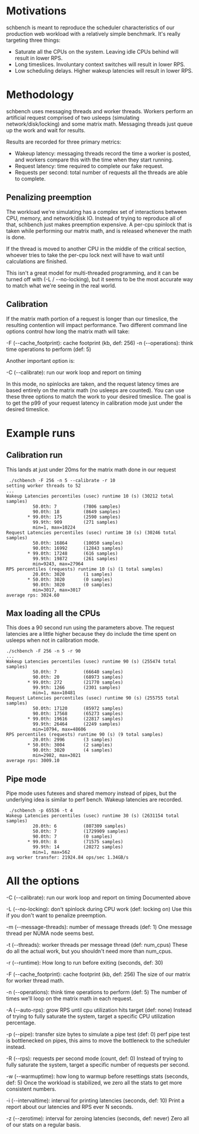 
# Motivations

schbench is meant to reproduce the scheduler characteristics of our production
web workload with a relatively simple benchmark.  It's really targeting three
things:

- Saturate all the CPUs on the system.  Leaving idle CPUs behind will result in
  lower RPS.
- Long timeslices.  Involuntary context switches will result in lower RPS.
- Low scheduling delays.  Higher wakeup latencies will result in lower RPS.

# Methodology

schbench uses messaging threads and worker threads.  Workers perform an
artificial request comprised of two usleeps (simulating network/disk/locking)
and some matrix math.  Messaging threads just queue up the work and wait for
results.

Results are recorded for three primary metrics:

- Wakeup latency: messaging threads record the time a worker is posted, and
  workers compare this with the time when they start running.
- Request latency: time required to complete our fake request.
- Requests per second: total number of requests all the threads are able to
  complete.

## Penalizing preemption

The workload we're simulating has a complex set of interactions between CPU,
memory, and network/disk IO.  Instead of trying to reproduce all of that,
schbench just makes preemption expensive.   A per-cpu spinlock that is taken
while performing our matrix math, and is released whenever the math is done.

If the thread is moved to another CPU in the middle of the critical section,
whoever tries to take the per-cpu lock next will have to wait until
calculations are finished.

This isn't a great model for multi-threaded programming, and it can be turned
off with (-L / --no-locking), but it seems to be the most accurate way to match
what we're seeing in the real world.

## Calibration

If the matrix math portion of a request is longer than our timeslice, the
resulting contention will impact performance.  Two different command line
options control how long the matrix math will take:

-F (--cache_footprint): cache footprint (kb, def: 256)
-n (--operations): think time operations to perform (def: 5)

Another important option is:

-C (--calibrate): run our work loop and report on timing

In this mode, no spinlocks are taken, and the request latency times are based
entirely on the matrix math (no usleeps are counted).  You can use these three
options to match the work to your desired timeslice.  The goal is to get the
p99 of your request latency in calibration mode just under the desired
timeslice.

# Example runs
## Calibration run

This lands at just under 20ms for the matrix math done in our request

```
 ./schbench -F 256 -n 5 --calibrate -r 10
setting worker threads to 52
...
Wakeup Latencies percentiles (usec) runtime 10 (s) (30212 total samples)
          50.0th: 7          (7806 samples)
          90.0th: 18         (8649 samples)
        * 99.0th: 175        (2590 samples)
          99.9th: 909        (271 samples)
          min=1, max=10224
Request Latencies percentiles (usec) runtime 10 (s) (30246 total samples)
          50.0th: 16864      (10050 samples)
          90.0th: 16992      (12843 samples)
        * 99.0th: 17248      (616 samples)
          99.9th: 19872      (261 samples)
          min=9243, max=27964
RPS percentiles (requests) runtime 10 (s) (1 total samples)
          20.0th: 3020       (1 samples)
        * 50.0th: 3020       (0 samples)
          90.0th: 3020       (0 samples)
          min=3017, max=3017
average rps: 3024.60
```

## Max loading all the CPUs

This does a 90 second run using the parameters above.  The request latencies
are a little higher because they do include the time spent on usleeps when not
in calibration mode.
```
./schbench -F 256 -n 5 -r 90
...
Wakeup Latencies percentiles (usec) runtime 90 (s) (255474 total samples)
          50.0th: 7          (66640 samples)
          90.0th: 20         (68973 samples)
        * 99.0th: 272        (21770 samples)
          99.9th: 1266       (2301 samples)
          min=1, max=10481
Request Latencies percentiles (usec) runtime 90 (s) (255755 total samples)
          50.0th: 17120      (85972 samples)
          90.0th: 17568      (65273 samples)
        * 99.0th: 19616      (22817 samples)
          99.9th: 26464      (2249 samples)
          min=10794, max=48606
RPS percentiles (requests) runtime 90 (s) (9 total samples)
          20.0th: 2996       (3 samples)
        * 50.0th: 3004       (2 samples)
          90.0th: 3020       (4 samples)
          min=2982, max=3021
average rps: 3009.10
```

## Pipe mode

Pipe mode uses futexes and shared memory instead of pipes, but the underlying
idea is similar to perf bench.  Wakeup latencies are recorded.

```
 ./schbench -p 65536 -t 4
Wakeup Latencies percentiles (usec) runtime 30 (s) (2631154 total samples)
          20.0th: 6          (807309 samples)
          50.0th: 7          (1729909 samples)
          90.0th: 7          (0 samples)
        * 99.0th: 8          (71575 samples)
          99.9th: 14         (20272 samples)
          min=1, max=562
avg worker transfer: 21924.84 ops/sec 1.34GB/s
```
# All the options

-C (--calibrate): run our work loop and report on timing
Documented above

-L (--no-locking): don't spinlock during CPU work (def: locking on)
Use this if you don't want to penalize preemption.

-m (--message-threads): number of message threads (def: 1)
One message thread per NUMA node seems best.

-t (--threads): worker threads per message thread (def: num_cpus)
These do all the actual work, but you shouldn't need more than num_cpus.

-r (--runtime): How long to run before exiting (seconds, def: 30)

-F (--cache_footprint): cache footprint (kb, def: 256)
The size of our matrix for worker thread math.

-n (--operations): think time operations to perform (def: 5)
The number of times we'll loop on the matrix math in each request.

-A (--auto-rps): grow RPS until cpu utilization hits target (def: none)
Instead of trying to fully saturate the system, target a specific CPU utilization percentage.

-p (--pipe): transfer size bytes to simulate a pipe test (def: 0)
perf pipe test is bottlenecked on pipes, this aims to move the bottleneck to the scheduler instead.

-R (--rps): requests per second mode (count, def: 0)
Instead of trying to fully saturate the system, target a specific number of requests per second.

-w (--warmuptime): how long to warmup before resettings stats (seconds, def: 5)
Once the workload is stabilized, we zero all the stats to get more consistent numbers.

-i (--intervaltime): interval for printing latencies (seconds, def: 10)
Print a report about our latencies and RPS ever N seconds.

-z (--zerotime): interval for zeroing latencies (seconds, def: never)
Zero all of our stats on a regular basis.
